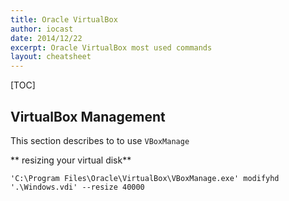 ```yaml
---
title: Oracle VirtualBox
author: iocast
date: 2014/12/22
excerpt: Oracle VirtualBox most used commands
layout: cheatsheet
---
```




[TOC]

## VirtualBox Management

This section describes to to use `VBoxManage`

** resizing your virtual disk**

	'C:\Program Files\Oracle\VirtualBox\VBoxManage.exe' modifyhd '.\Windows.vdi' --resize 40000
